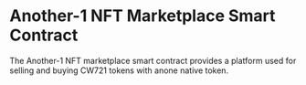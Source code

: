 # Another-1 NFT Marketplace Smart Contract
The Another-1 NFT marketplace smart contract provides a platform used for selling and buying CW721 tokens with anone native token.
